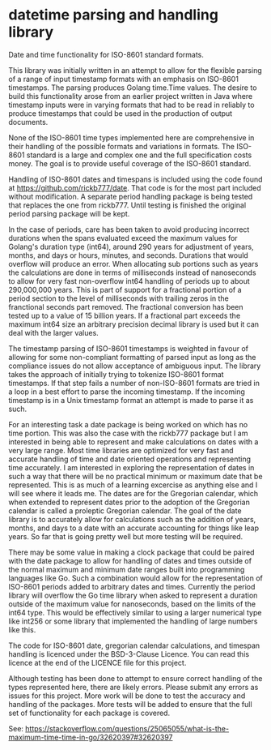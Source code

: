 # datetime parsing and handling library

Date and time functionality for ISO-8601 standard formats.

This library was initially written in an attempt to allow for the flexible
parsing of a range of input timestamp formats with an emphasis on ISO-8601
timestamps. The parsing produces Golang time.Time values. The desire to build
this functionality arose from an earlier project written in Java where timestamp
inputs were in varying formats that had to be read in reliably to produce
timestamps that could be used in the production of output documents.

None of the ISO-8601 time types implemented here are comprehensive in their
handling of the possible formats and variations in formats. The ISO-8601
standard is a large and complex one and the full specification costs money. The
goal is to provide useful coverage of the ISO-8601 standard.

Handling of ISO-8601 dates and timespans is included using the code found at
https://github.com/rickb777/date. That code is for the most part included
without modification. A separate period handling package is being tested that
replaces the one from rickb777. Until testing is finished the original period
parsing package will be kept. 

In the case of periods, care has been taken to avoid producing incorrect
durations when the spans evaluated exceed the maximum values for Golang's
duration type (int64), around 290 years for adjustment of years, months, and
days or hours, minutes, and seconds. Durations that would overflow will produce
an error. When allocating sub portions such as years the calculations are done
in terms of milliseconds instead of nanoseconds to allow for very fast
non-overflow int64 handling of periods up to about 290,000,000 years.  This is
part of support for a fractional portion of a period section to the level of
milliseconds with trailing zeros in the franctional seconds part removed. The
fractional conversion has been tested up to a value of 15 billion years. If a
fractional part exceeds the maximum int64 size an arbitrary precision decimal
library is used but it can deal with the larger values.

The timestamp parsing of ISO-8601 timestamps is weighted in favour of allowing
for some non-compliant formatting of parsed input as long as the compliance
issues do not allow acceptance of ambiguous input. The library takes the
approach of initially trying to tokenize ISO-8601 format timestamps. If that
step fails a number of non-ISO-8601 formats are tried in a loop in a best effort
to parse the incoming timestamp. If the incoming timestamp is in a Unix
timestamp format an attempt is made to parse it as such.

For an interesting task a date package is being worked on which has no time
portion. This was also the case with the rickb777 package but I am interested in
being able to represent and make calculations on dates with a very large range.
Most time libraries are optimized for very fast and accurate handling of time
and date oriented operations and representing time accurately. I am interested
in exploring the representation of dates in such a way that there will be no
practical minimum or maximum date that be represented. This is as much of a
learning excercise as anything else and I will see where it leads me. The dates
are for the Gregorian calendar, which when extended to represent dates prior to
the adoption of the Gregorian calendar is called a proleptic Gregorian calendar.
The goal of the date library is to accurately allow for calculations such as the
addition of years, months, and days to a date with an accurate accounting for
things like leap years. So far that is going pretty well but more testing will
be required.

There may be some value in making a clock package that could be paired with the
date package to allow for handling of dates and times outside of the normal
maximum and minimum date ranges built into programming languages like Go. Such a
combination would allow for the representation of ISO-8601 periods added to
arbitrary dates and times. Currently the period library will overflow the Go
time library when asked to represent a duration outside of the maximum value for
nanoseconds, based on the limits of the int64 type. This would be effectively
similar to using a larger numerical type like int256 or some library that
implemented the handling of large numbers like this.

The code for ISO-8601 date, gregorian calendar calculations, and timespan
handling is licenced under the BSD-3-Clause Licence. You can read this licence
at the end of the LICENCE file for this project.

Although testing has been done to attempt to ensure correct handling of the
types represented here, there are likely errors. Please submit any errors as
issues for this project. More work will be done to test the accuracy and
handling of the packages. More tests will be added to ensure that the full set
of functionality for each package is covered.

See: https://stackoverflow.com/questions/25065055/what-is-the-maximum-time-time-in-go/32620397#32620397
